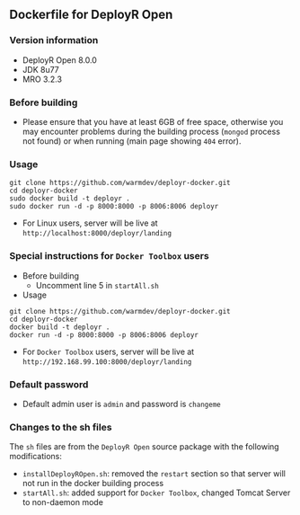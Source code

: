 ## Dockerfile for DeployR Open

### Version information

* DeployR Open 8.0.0
* JDK 8u77
* MRO 3.2.3

### Before building

* Please ensure that you have at least 6GB of free space, otherwise you may encounter problems during the building process (`mongod` process not found) or when running (main page showing `404` error).
 
### Usage

```
git clone https://github.com/warmdev/deployr-docker.git
cd deployr-docker
sudo docker build -t deployr .
sudo docker run -d -p 8000:8000 -p 8006:8006 deployr
```

* For Linux users, server will be live at `http://localhost:8000/deployr/landing`

### Special instructions for `Docker Toolbox` users

* Before building
    - Uncomment line 5 in `startAll.sh`
* Usage

```
git clone https://github.com/warmdev/deployr-docker.git
cd deployr-docker
docker build -t deployr .
docker run -d -p 8000:8000 -p 8006:8006 deployr
```

* For `Docker Toolbox` users, server will be live at `http://192.168.99.100:8000/deployr/landing`

### Default password

* Default admin user is `admin` and password is `changeme`

### Changes to the sh files

The `sh` files are from the `DeployR Open` source package with the following modifications:

* `installDeployROpen.sh`: removed the `restart` section so that server will not run in the docker building process
* `startAll.sh`: added support for `Docker Toolbox`, changed Tomcat Server to non-daemon mode
